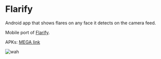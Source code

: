 # Flarify
Android app that shows flares on any face it detects on the camera feed. 

Mobile port of [Flarify](https://github.com/bolito2/Flarify).

APKs: [MEGA link](https://mega.nz/#F!KkwHyQBB!1Y37m9IEdHpiWYde-uqovg)

![wah](https://github.com/bolito2/FlarifyAndroid/blob/master/Record_2023-06-28-11-47-04_2.gif)

